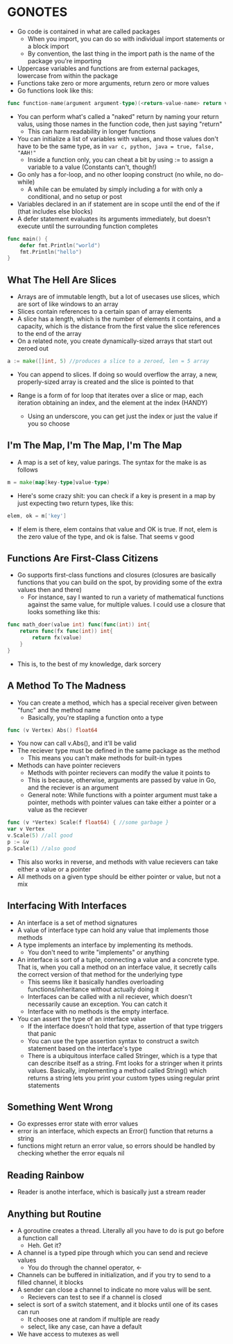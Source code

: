 # GONOTES

* Go code is contained in what are called packages
  * When you import, you can do so with individual import statements or a block import
  * By convention, the last thing in the import path is the name of the package you're importing
* Uppercase variables and functions are from external packages, lowercase from within the package
* Functions take zero or more arguments, return zero or more values
* Go functions look like this:
``` go
func function-name(argument argument-type)(<return-value-name> return value type)
```
* You can perform what's called a "naked" return by naming your return valus, using those names in the function code, then just saying "return"
  * This can harm readability in longer functions
* You can initialize a list of variables with values, and those values don't have to be the same type, as in `var c, python, java = true, false, "AAH!"`
  * Inside a function only, you can cheat a bit by using := to assign a variable to a value (Constants can't, though!)
* Go only has a for-loop, and no other looping construct (no while, no do-while)
  * A while can be emulated by simply including a for with only a conditional, and no setup or post
* Variables declared in an if statement are in scope until the end of the if (that includes else blocks)
* A defer statement evaluates its arguments immediately, but doesn't execute until the surrounding function completes
``` go
func main() {
	defer fmt.Println("world")
	fmt.Println("hello")
}
```

## What The Hell Are Slices
* Arrays are of immutable length, but a lot of usecases use slices, which are sort of like windows to an array
* Slices contain references to a certain span of array elements
* A slice has a length, which is the number of elements it contains, and a capacity, which is the distance from the first value the slice references to the end of the array
* On a related note, you create dynamically-sized arrays that start out zeroed out
``` go
a := make([]int, 5) //produces a slice to a zeroed, len = 5 array
```
* You can append to slices. If doing so would overflow the array, a new, properly-sized array is created and the slice is pointed to that

* Range is a form of for loop that iterates over a slice or map, each iteration obtaining an index, and the element at the index (HANDY)
  * Using an underscore, you can get just the index or just the value if you so choose

## I'm The Map, I'm The Map, I'm The Map
* A map is a set of key, value parings. The syntax for the make is as follows
``` go
m = make(map[key-type]value-type)
```
* Here's some crazy shit: you can check if a key is present in a map by just expecting two return types, like this:
``` go
elem, ok = m['key']
```
* If elem is there, elem contains that value and OK is true. If not, elem is the zero value of the type, and ok is false. That seems v good

## Functions Are First-Class Citizens
* Go supports first-class functions and closures (closures are basically functions that you can build on the spot, by providing some of the extra values then and there)
  * For instance, say I wanted to run a variety of mathematical functions against the same value, for multiple values. I could use a closure that looks something like this:
``` go
func math_doer(value int) func(func(int)) int{
	return func(fx func(int)) int{
		return fx(value)
	}
}
```
* This is, to the best of my knowledge, dark sorcery

## A Method To The Madness
* You can create a method, which has a special receiver given between "func" and the method name
  * Basically, you're stapling a function onto a type
``` go
func (v Vertex) Abs() float64
```
* You now can call v.Abs(), and it'll be valid
* The reciever type must be defined in the same package as the method
  * This means you can't make methods for built-in types
* Methods can have pointer recievers
  * Methods with pointer recievers can modify the value it points to
  * This is because, otherwise, arguments are passed by value in Go, and the reciever is an argument
  * General note: While functions with a pointer argument must take a pointer, methods with pointer values can take either a pointer or a value as the reciever
``` go
func (v *Vertex) Scale(f float64) { //some garbage }
var v Vertex
v.Scale(5) //all good
p := &v
p.Scale(1) //also good
```
  * This also works in reverse, and methods with value recievers can take either a value or a pointer
  * All methods on a given type should be either pointer or value, but not a mix

## Interfacing With Interfaces
* An interface is a set of method signatures
* A value of interface type can hold any value that implements those methods
* A type implements an interface by implementing its methods.
  * You don't need to write "implements" or anything
* An interface is sort of a tuple, connecting a value and a concrete type. That is, when you call a method on an interface value, it secretly calls the correct version of that method for the underlying type
  * This seems like it basically handles overloading functions/inheritance without actually doing it
  * Interfaces can be called with a nil reciever, which doesn't necessarily cause an exception. You can catch it
  * Interface with no methods is the empty interface. 
* You can assert the type of an interface value
  * If the interface doesn't hold that type, assertion of that type triggers that panic
  * You can use the type assertion syntax to construct a switch statement based on the interface's type
  * There is a ubiquitous interface called Stringer, which is a type that can describe itself as a string. Fmt looks for a stringer when it prints values. Basically, implementing a method called String() which returns a string lets you print your custom types using regular print statements

## Something Went Wrong
* Go expresses error state with error values
* error is an interface, which expects an Error() function that returns a string
* functions might return an error value, so errors should be handled by checking whether the error equals nil

## Reading Rainbow
* Reader is anothe interface, which is basically just a stream reader

## Anything but Routine
* A goroutine creates a thread. Literally all you have to do is put go before a function call
  * Heh. Get it?
* A channel is a typed pipe through which you can send and recieve values
  * You do through the channel operator, <-
* Channels can be buffered in initialization, and if you try to send to a filled channel, it blocks
* A sender can close a channel to indicate no more valus will be sent.
  * Recievers can test to see if a channel is closed
* select is sort of a switch statement, and it blocks until one of its cases can run
  * It chooses one at random if multiple are ready
  * select, like any case, can have a default
* We have access to mutexes as well

